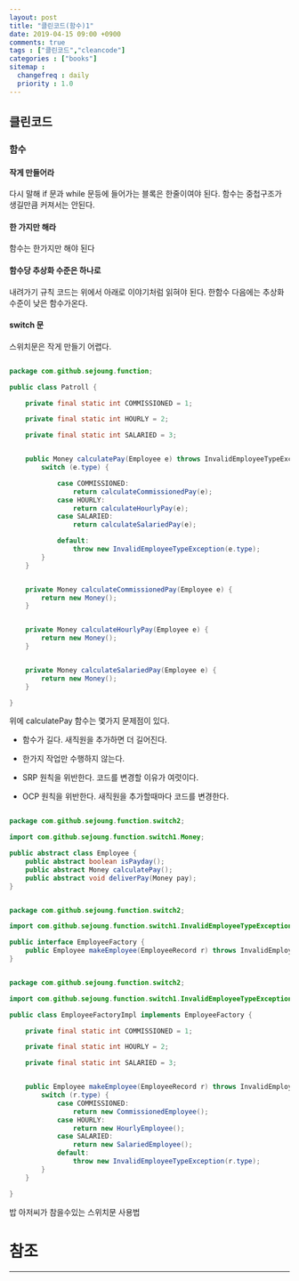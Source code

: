 ```yaml
---
layout: post
title: "클린코드(함수)1"
date: 2019-04-15 09:00 +0900
comments: true
tags : ["클린코드","cleancode"]
categories : ["books"]
sitemap :
  changefreq : daily
  priority : 1.0
---
```


## 클린코드

### 함수

#### 작게 만들어라

다시 말해 if 문과 while 문등에 들어가는 블록은 한줄이여야 된다. 함수는 중첩구조가 생길만큼 커져서는 안된다.

#### 한 가지만 해라

함수는 한가지만 해야 된다 

#### 함수당 추상화 수준은 하나로

내려가기 규칙 코드는 위에서 아래로 이야기처럼 읽혀야 된다. 한함수 다음에는 추상화 수준이 낮은 함수가온다.

#### switch 문 

스위치문은 작게 만들기 어렵다.

```java

package com.github.sejoung.function;

public class Patroll {

	private final static int COMMISSIONED = 1;

	private final static int HOURLY = 2;

	private final static int SALARIED = 3;


	public Money calculatePay(Employee e) throws InvalidEmployeeTypeException {
		switch (e.type) {

			case COMMISSIONED:
				return calculateCommissionedPay(e);
			case HOURLY:
				return calculateHourlyPay(e);
			case SALARIED:
				return calculateSalariedPay(e);

			default:
				throw new InvalidEmployeeTypeException(e.type);
		}
	}


	private Money calculateCommissionedPay(Employee e) {
		return new Money();
	}


	private Money calculateHourlyPay(Employee e) {
		return new Money();
	}


	private Money calculateSalariedPay(Employee e) {
		return new Money();
	}

}


```


위에 calculatePay 함수는 몇가지 문제점이 있다.

* 함수가 길다. 새직원을 추가하면 더 길어진다.

* 한가지 작업만 수행하지 않는다.

* SRP 원칙을 위반한다. 코드를 변경할 이유가 여럿이다.

* OCP 원칙을 위반한다. 새직원을 추가할때마다 코드를 변경한다.


```java

package com.github.sejoung.function.switch2;

import com.github.sejoung.function.switch1.Money;

public abstract class Employee {
	public abstract boolean isPayday();
	public abstract Money calculatePay();
	public abstract void deliverPay(Money pay);
}


```

```java

package com.github.sejoung.function.switch2;

import com.github.sejoung.function.switch1.InvalidEmployeeTypeException;

public interface EmployeeFactory {
	public Employee makeEmployee(EmployeeRecord r) throws InvalidEmployeeTypeException;
}


```


```java

package com.github.sejoung.function.switch2;

import com.github.sejoung.function.switch1.InvalidEmployeeTypeException;

public class EmployeeFactoryImpl implements EmployeeFactory {

	private final static int COMMISSIONED = 1;

	private final static int HOURLY = 2;

	private final static int SALARIED = 3;


	public Employee makeEmployee(EmployeeRecord r) throws InvalidEmployeeTypeException {
		switch (r.type) {
			case COMMISSIONED:
				return new CommissionedEmployee();
			case HOURLY:
				return new HourlyEmployee();
			case SALARIED:
				return new SalariedEmployee();
			default:
				throw new InvalidEmployeeTypeException(r.type);
		}
	}

}


```

밥 아저씨가 참을수있는 스위치문 사용법


# 참조
-----

